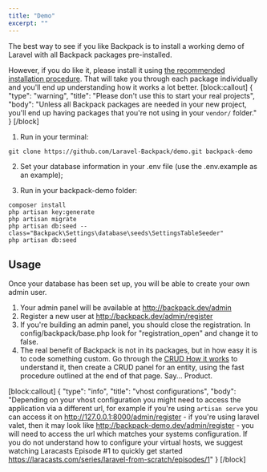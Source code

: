 ```yaml
---
title: "Demo"
excerpt: ""
---
```

The best way to see if you like Backpack is to install a working demo of Laravel with all Backpack packages pre-installed.

However, if you do like it, please install it using [the recommended installation procedure](https://laravel-backpack.readme.io/v3.3/docs/installation-on-laravel-55). That will take you through each package individually and you'll end up understanding how it works a lot better.
[block:callout]
{
  "type": "warning",
  "title": "Please don't use this to start your real projects",
  "body": "Unless all Backpack packages are needed in your new project, you'll end up having packages that you're not using in your ```vendor/``` folder."
}
[/block]
1) Run in your terminal:

```shell
git clone https://github.com/Laravel-Backpack/demo.git backpack-demo
```

2) Set your database information in your .env file (use the .env.example as an example);

3) Run in your backpack-demo folder:
``` shell
composer install
php artisan key:generate
php artisan migrate
php artisan db:seed --class="Backpack\Settings\database\seeds\SettingsTableSeeder"
php artisan db:seed
```

## Usage 

Once your database has been set up, you will be able to create your own admin user.

1. Your admin panel will be available at http://backpack.dev/admin
2. Register a new user at http://backpack.dev/admin/register
3. If you're building an admin panel, you should close the registration. In config/backpack/base.php look for "registration_open" and change it to false.
4. The real benefit of Backpack is not in its packages, but in how easy it is to code something custom. Go through the [CRUD How it works](https://laravel-backpack.readme.io/docs/crud-example) to understand it, then create a CRUD panel for an entity, using the fast procedure outlined at the end of that page. Say... Product.


[block:callout]
{
  "type": "info",
  "title": "vhost configurations",
  "body": "Depending on your vhost configuration you might need to access the application via a different url, for example if you're using `artisan serve` you can access it on http://127.0.0.1:8000/admin/register - if you're using laravel valet, then it may look like http://backpack-demo.dev/admin/register - you will need to access the url which matches your systems configuration. If you do not understand how to configure your virtual hosts, we suggest watching Laracasts Episode #1 to quickly get started https://laracasts.com/series/laravel-from-scratch/episodes/1"
}
[/block]
